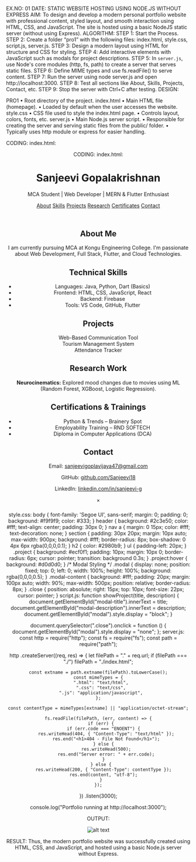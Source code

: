 EX.NO: 01
DATE: 
STATIC WEBSITE HOSTING USING NODE.JS WITHOUT EXPRESS
AIM:
To design and develop a modern personal portfolio website with professional content, styled layout, and smooth interaction using HTML, CSS, and JavaScript. The site is hosted using a basic NodeJS static server (without using Express).
ALGORITHM:
STEP 1: Start the Process.
STEP 2: Create a folder “pro1”  with the following files: index.html, style.css, script.js, server.js.
STEP 3: Design a modern layout using HTML for structure and CSS for styling.
STEP 4: Add interactive elements with JavaScript such as modals for project descriptions.
STEP 5: In `server.js`, use Node's core modules (http, fs, path) to create a server that serves static files.
STEP 6: Define MIME types and use fs.readFile() to serve content.
STEP 7: Run the server using node server.js and open http://localhost:3000.
STEP 8: Test all sections like About, Skills, Projects, Contact, etc.
STEP 9: Stop the server with Ctrl+C after testing.
DESIGN:
 


PRO1
•	Root directory of the project.
index.html
•	Main HTML file (homepage).
•	Loaded by default when the user accesses the website.
style.css
•	CSS file used to style the index.html page.
•	Controls layout, colors, fonts, etc.
server.js
•	Main Node.js server script.
•	Responsible for creating the server and serving static files from the public/ folder.
•	Typically uses http module or express for easier handling.

CODING:
index.html:
<!DOCTYPE html>
<html lang="en">
<head>
  <meta charset="UTF-8">
  <title>Sanjeevi G | Portfolio</title>
  <link rel="stylesheet" href="style.css" />
</head>
<body>
  <header>
CODING:
index.html:
<!DOCTYPE html>
<html lang="en">
<head>
  <meta charset="UTF-8">
  <title>Sanjeevi G | Portfolio</title>
  <link rel="stylesheet" href="style.css" />
</head>
<body>
  <header>   
 <h1>Sanjeevi Gopalakrishnan</h1>
    <p>MCA Student | Web Developer | MERN & Flutter Enthusiast</p>
    <nav>
      <a href="#about">About</a>
      <a href="#skills">Skills</a>
      <a href="#projects">Projects</a>
      <a href="#research">Research</a>
      <a href="#certs">Certificates</a>
      <a href="#contact">Contact</a>
    </nav>
  </header>
  <section id="about">
    <h2>About Me</h2>
    <p>I am currently pursuing MCA at Kongu Engineering College. I'm passionate about Web Development, Full Stack, Flutter, and Cloud Technologies.</p>
  </section>
  <section id="skills">
    <h2>Technical Skills</h2>
    <ul>
      <li>Languages: Java, Python, Dart (Basics)</li>
      <li>Frontend: HTML, CSS, JavaScript, React</li>
      <li>Backend: Firebase</li>
      <li>Tools: VS Code, GitHub, Flutter</li>
    </ul>
  </section>
  <section id="projects">
    <h2>Projects</h2>
    <div class="project" onclick="showProject('Web-Based Communication Tool', 'A MERN chat app with real-time messaging, JWT auth, Socket.io.')">Web-Based Communication Tool</div>
    <div class="project" onclick="showProject('Tourism Management System', 'Tour booking system using PHP, JS and MySQL backend.')">Tourism Management System</div>
    <div class="project" onclick="showProject('Attendance Tracker', 'Mobile app for attendance using React Native & Firebase.')">Attendance Tracker</div>
  </section>
  <section id="research">
    <h2>Research Work</h2>
    <p><strong>Neurocinematics:</strong> Explored mood changes due to movies using ML (Random Forest, XGBoost, Logistic Regression).</p>
  </section>
  <section id="certs">
    <h2>Certifications & Trainings</h2>
    <ul>
      <li>Python & Trends – Brainery Spot</li>
      <li>Employability Training – RND SOFTECH</li>
      <li>Diploma in Computer Applications (DCA)</li>
    </ul>
  </section>
  <section id="contact">
    <h2>Contact</h2>
    <p>Email: <a href="mailto:sanjeevigoplavijaya47@gmail.com">sanjeevigoplavijaya47@gmail.com</a></p>
    <p>GitHub: <a href="https://github.com/Sanjeevi18">github.com/Sanjeevi18</a></p>
    <p>LinkedIn: <a href="https://www.linkedin.com/in/sanjeevi-g-969bb2224/">linkedin.com/in/sanjeevi-g</a></p>
  </section>
  <!-- Modal -->
  <div id="modal" class="modal">
    <div class="modal-content">
      <span class="close">&times;</span>
      <h3 id="modal-title"></h3>
      <p id="modal-description"></p>
    </div>
  </div>
  <script src="script.js"></script>
</body>
</html>
style.css:
body {
    font-family: 'Segoe UI', sans-serif;
    margin: 0;
    padding: 0;
    background: #f9f9f9;
    color: #333;
  }
  header {
    background: #2c3e50;
    color: #fff;
    text-align: center;
    padding: 30px 0;
  }
  nav a {
    margin: 0 15px;
    color: #fff;
    text-decoration: none;
  }
   section {
    padding: 30px 20px;
    margin: 10px auto;
    max-width: 900px;
    background: #fff;
    border-radius: 8px;
    box-shadow: 0 4px 6px rgba(0,0,0,0.1);
  }
  h2 {
    color: #2980b9;
  }
  ul {
    padding-left: 20px;
  }
  .project {
    background: #ecf0f1;
    padding: 10px;
    margin: 10px 0;
    border-radius: 6px;
    cursor: pointer;
    transition: background 0.3s;
  }
  .project:hover {
    background: #d0d0d0;
  }
  /* Modal Styling */
  .modal {
    display: none;
    position: fixed;
    top: 0; left: 0;
    width: 100%; height: 100%;
    background: rgba(0,0,0,0.5);
  }
  .modal-content {
    background: #fff;
    padding: 20px;
    margin: 100px auto;
    width: 90%;
    max-width: 500px;
    position: relative;
    border-radius: 8px;
  }
  .close {
    position: absolute;
    right: 15px;
    top: 10px;
    font-size: 22px;
    cursor: pointer;
  }
script.js:
function showProject(title, description) {
  document.getElementById("modal-title").innerText = title;
  document.getElementById("modal-description").innerText = description;
  document.getElementById("modal").style.display = "block";
}

document.querySelector(".close").onclick = function () {
  document.getElementById("modal").style.display = "none";
};
server.js:
const http = require("http");
const fs = require("fs");
const path = require("path");

http
  .createServer((req, res) => {
    let filePath = "." + req.url;
    if (filePath === "./") filePath = "./index.html";

    const extname = path.extname(filePath).toLowerCase();
    const mimeTypes = {
      ".html": "text/html",
      ".css": "text/css",
      ".js": "application/javascript",
    };

    const contentType = mimeTypes[extname] || "application/octet-stream";

    fs.readFile(filePath, (err, content) => {
      if (err) {
        if (err.code === "ENOENT") {
          res.writeHead(404, { "Content-Type": "text/html" });
          res.end("<h1>404 - File Not Found</h1>");
        } else {
          res.writeHead(500);
          res.end("Server error: " + err.code);
        }
      } else {
        res.writeHead(200, { "Content-Type": contentType });
        res.end(content, "utf-8");
      }
    });
  })
  .listen(3000);

console.log("Portfolio running at http://localhost:3000");

OUTPUT:
 

 ![alt text](<Screenshot (338).png>)





RESULT:
Thus, the modern portfolio website was successfully created using HTML, CSS, and JavaScript, and hosted using a basic Node.js server without Express.
